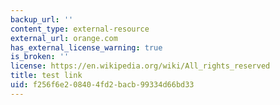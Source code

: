 ```yaml
---
backup_url: ''
content_type: external-resource
external_url: orange.com
has_external_license_warning: true
is_broken: ''
license: https://en.wikipedia.org/wiki/All_rights_reserved
title: test link
uid: f256f6e2-0840-4fd2-bacb-99334d66bd33
---
```

